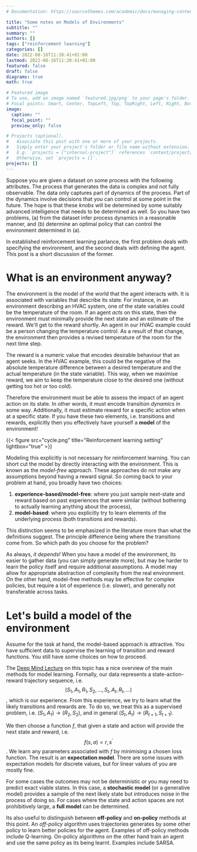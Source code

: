 ```yaml
---
# Documentation: https://sourcethemes.com/academic/docs/managing-content/

title: "Some notes on Models of Environments"
subtitle: ""
summary: ""
authors: []
tags: ["reinforcement learning"]
categories: []
date: 2022-08-16T11:20:41+01:00
lastmod: 2022-08-16T11:20:41+01:00
featured: false
draft: false
diagrams: true
math: true

# Featured image
# To use, add an image named `featured.jpg/png` to your page's folder.
# Focal points: Smart, Center, TopLeft, Top, TopRight, Left, Right, BottomLeft, Bottom, BottomRight.
image:
  caption: ""
  focal_point: ""
  preview_only: false

# Projects (optional).
#   Associate this post with one or more of your projects.
#   Simply enter your project's folder or file name without extension.
#   E.g. `projects = ["internal-project"]` references `content/project/deep-learning/index.md`.
#   Otherwise, set `projects = []`.
projects: []
---
```


Suppose you are given a dataset on some process with the following attributes. The process that generates the data is complex and not fully observable. The data only captures part of dynamics of the process. Part of the dynamics involve decisions that you can control at some point in the future. The hope is that these *knobs* will be determined by some suitably advanced intelligence that needs to be determined as well. So you have two problems, (a) from the dataset infer process dynamics in a reasonable manner, and (b) determine an optimal policy that can control the environment determined in (a). 

In established reinforcement learning parlance, the first problem deals with specifying the environment, and the second deals with defining the agent. This post is a short discussion of the former.

# What is an environment anyway? 

The environment is the model of the world that the agent interacts with. It is associated with variables that describe its state. For instance, in an environment describing an HVAC system, one of the state variables could be the temperature of the room. If an agent *acts* on this state, then the environment must minimally provide the next state and an estimate of the reward. We'll get to the reward shortly. An agent in our HVAC example could be a person changing the temperature control. As a result of that change, the environment then provides a revised temperature of the room for the next time step. 

The reward is a numeric value that encodes desirable behaviour that an agent seeks. In the HVAC example, this could be the negative of the absolute temperature difference between a desired temperature and the actual temperature (in the state variable). This way, when we maximise reward, we aim to keep the temperature close to the desired one (without getting too hot or too cold). 

Therefore the environment must be able to assess the impact of an agent action on its state. In other words, it must encode transition *dynamics* in some way. Additionally, it must estimate reward for a specific action when at a specific state. If you have these two elements, i.e. transitions and rewards, explicitly then you effectively have yourself a **model** of the environment!

{{< figure src="cycle.png" title="Reinforcement learning setting" lightbox="true" >}}

Modeling this explicitly is not necessary for reinforcement learning. You can short cut the model by directly interacting with the environment. This is known as the *model-free* approach. These approaches do not make any assumptions beyond having a reward signal. So coming back to your problem at hand, you broadly have two choices:

1. **experience-based/model-free**: where you just sample next-state and reward based on past experiences that were similar (without bothering to actually learning anything about the process),
2. **model-based**: where you explicitly try to learn elements of the underlying process (both transitions and rewards).

This distinction seems to be emphasized in the literature more than what the definitions suggest. The principle difference being where the transitions come from. So which path do you choose for the problem? 

As always, *it depends!*  When you have a model of the environment, its easier to gather data (you can simply generate more), but may be harder to learn the policy itself and require additional assumptions. A model may allow for appropriate abstraction of complexity from the real environment. On the other hand, model-free methods may be effective for complex policies, but require a lot of experience (i.e. slower), and generally not transferable across tasks. 

# Let's build a model of the environment

Assume for the task at hand, the model-based approach is attractive. You have sufficient data to supervise the learning of transition and reward functions. You still have some choices on how to proceed.

The [Deep Mind Lecture](https://www.youtube.com/watch?v=Xrxrd8nl4YI) on this topic has a nice overview of the main methods for model learning. Formally, our data represents a state-action-reward trajectory sequence, i.e. $$(S_1, A_1, R_1, S_2, ..., S_t, A_t, R_t, ...)$$, which is our experience. From this experience, we try to learn what the likely transitions and rewards are. To do so, we treat this as a supervised problem, i.e. 
$(S_1, A_1) \rightarrow (R_2, S_2)$, and in general $(S_{t}, A_t) \rightarrow (R_{t+1}, S_{t+1})$.

We then choose a function $f$, that given a state and action will provide the next state and reward, i.e. $$f(s, a) = r, s^\prime$$. We learn any parameters associated with $f$ by minimising a chosen loss function. The result is an **expectation model**. There are some issues with expectation models for discrete values, but for linear values of you are mostly fine. 

For some cases the outcomes may not be deterministic or you may need to predict exact viable states. In this case, a **stochastic model** (or a generative model) provides a sample of the next likely state but introduces noise in the process of doing so. For cases where the state and action spaces are not prohibitively large, a **full model** can be determined. 

Its also useful to distinguish between **off-policy** and **on-policy** methods at this point. An *off-policy* algorithm uses trajectories generates by some other policy to learn better policies for the agent. Examples of off-policy methods include Q-learning. On-policy algorithms on the other hand train an agent and use the same policy as its being learnt. Examples include SARSA.
